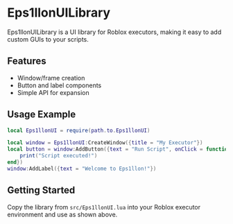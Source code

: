 # Eps1llonUILibrary

Eps1llonUILibrary is a UI library for Roblox executors, making it easy to add custom GUIs to your scripts.

## Features
- Window/frame creation
- Button and label components
- Simple API for expansion

## Usage Example
```lua
local Eps1llonUI = require(path.to.Eps1llonUI)

local window = Eps1llonUI:CreateWindow({title = "My Executor"})
local button = window:AddButton({text = "Run Script", onClick = function()
    print("Script executed!")
end})
window:AddLabel({text = "Welcome to Eps1llon!"})
```

## Getting Started
Copy the library from `src/Eps1llonUI.lua` into your Roblox executor environment and use as shown above.
